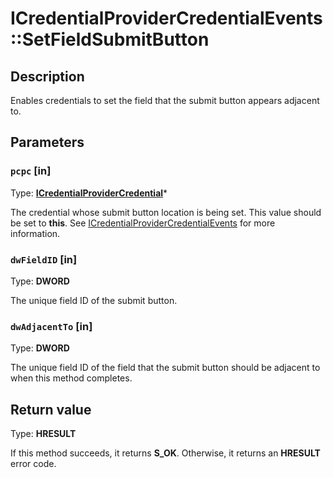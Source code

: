 # ICredentialProviderCredentialEvents::SetFieldSubmitButton

## Description

Enables credentials to set the field that the submit button appears adjacent to.

## Parameters

### `pcpc` [in]

Type: **[ICredentialProviderCredential](https://learn.microsoft.com/windows/desktop/api/credentialprovider/nn-credentialprovider-icredentialprovidercredential)***

The credential whose submit button location is being set. This value should be set to **this**. See [ICredentialProviderCredentialEvents](https://learn.microsoft.com/windows/desktop/api/credentialprovider/nn-credentialprovider-icredentialprovidercredentialevents) for more information.

### `dwFieldID` [in]

Type: **DWORD**

The unique field ID of the submit button.

### `dwAdjacentTo` [in]

Type: **DWORD**

The unique field ID of the field that the submit button should be adjacent to when this method completes.

## Return value

Type: **HRESULT**

If this method succeeds, it returns **S_OK**. Otherwise, it returns an **HRESULT** error code.